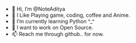 - 👋 Hi, I’m @NoteAditya
- 👀 I Like Playing game, coding, coffee and Anime.
- 🌱 I’m currently learning Python ^_^
- 💞️ I want to work on Open Source.
- 📫 Reach me through github.. for now.
